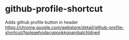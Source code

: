 # github-profile-shortcut
Adds github profile button in header
https://chrome.google.com/webstore/detail/github-profile-shortcut/fgoleaehodacgppokkgnambalchldned
